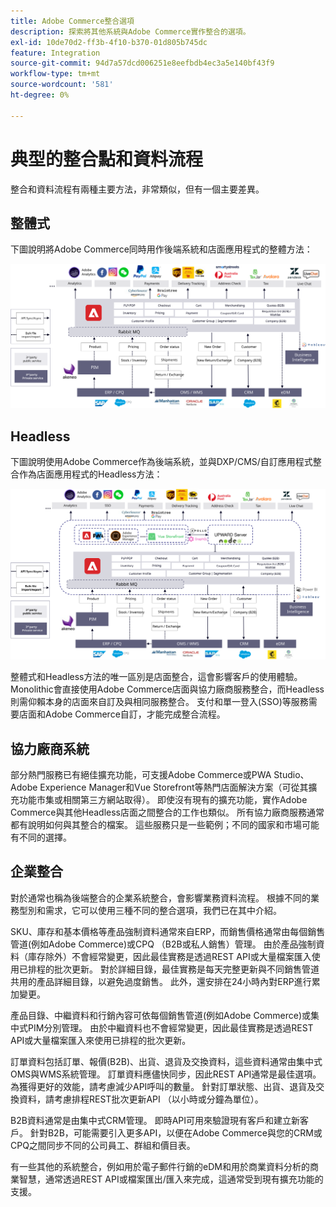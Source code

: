 ```yaml
---
title: Adobe Commerce整合選項
description: 探索將其他系統與Adobe Commerce實作整合的選項。
exl-id: 10de70d2-ff3b-4f10-b370-01d805b745dc
feature: Integration
source-git-commit: 94d7a57dcd006251e8eefbdb4ec3a5e140bf43f9
workflow-type: tm+mt
source-wordcount: '581'
ht-degree: 0%

---
```


# 典型的整合點和資料流程

整合和資料流程有兩種主要方法，非常類似，但有一個主要差異。

## 整體式

下圖說明將Adobe Commerce同時用作後端系統和店面應用程式的整體方法：

![Adobe Commerce整體圖表](../../assets/playbooks/integration-monolith.svg)

## Headless

下圖說明使用Adobe Commerce作為後端系統，並與DXP/CMS/自訂應用程式整合作為店面應用程式的Headless方法：

![Adobe Commerce headless圖表](../../assets/playbooks/integration-headless.svg)

整體式和Headless方法的唯一區別是店面整合，這會影響客戶的使用體驗。 Monolithic會直接使用Adobe Commerce店面與協力廠商服務整合，而Headless則需仰賴本身的店面來自訂及與相同服務整合。 支付和單一登入(SSO)等服務需要店面和Adobe Commerce自訂，才能完成整合流程。

## 協力廠商系統

部分熱門服務已有絕佳擴充功能，可支援Adobe Commerce或PWA Studio、Adobe Experience Manager和Vue Storefront等熱門店面解決方案（可從其擴充功能市集或相關第三方網站取得）。 即使沒有現有的擴充功能，實作Adobe Commerce與其他Headless店面之間整合的工作也類似。 所有協力廠商服務通常都有說明如何與其整合的檔案。 這些服務只是一些範例；不同的國家和市場可能有不同的選擇。

## 企業整合

對於通常也稱為後端整合的企業系統整合，會影響業務資料流程。 根據不同的業務型別和需求，它可以使用三種不同的整合選項，我們已在其中介紹。

SKU、庫存和基本價格等產品強制資料通常來自ERP，而銷售價格通常由每個銷售管道(例如Adobe Commerce)或CPQ （B2B或私人銷售）管理。 由於產品強制資料（庫存除外）不會經常變更，因此最佳實務是透過REST API或大量檔案匯入使用已排程的批次更新。 對於詳細目錄，最佳實務是每天完整更新與不同銷售管道共用的產品詳細目錄，以避免過度銷售。 此外，還安排在24小時內對ERP進行累加變更。

產品目錄、中繼資料和行銷內容可依每個銷售管道(例如Adobe Commerce)或集中式PIM分別管理。 由於中繼資料也不會經常變更，因此最佳實務是透過REST API或大量檔案匯入來使用已排程的批次更新。

訂單資料包括訂單、報價(B2B)、出貨、退貨及交換資料，這些資料通常由集中式OMS與WMS系統管理。 訂單資料應儘快同步，因此REST API通常是最佳選項。 為獲得更好的效能，請考慮減少API呼叫的數量。 針對訂單狀態、出貨、退貨及交換資料，請考慮排程REST批次更新API （以小時或分鐘為單位）。

B2B資料通常是由集中式CRM管理。 即時API可用來驗證現有客戶和建立新客戶。 針對B2B，可能需要引入更多API，以便在Adobe Commerce與您的CRM或CPQ之間同步不同的公司員工、群組和價目表。

有一些其他的系統整合，例如用於電子郵件行銷的eDM和用於商業資料分析的商業智慧，通常透過REST API或檔案匯出/匯入來完成，這通常受到現有擴充功能的支援。
